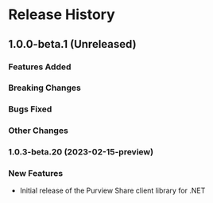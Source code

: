 # Release History

## 1.0.0-beta.1 (Unreleased)

### Features Added

### Breaking Changes

### Bugs Fixed

### Other Changes

### 1.0.3-beta.20 (2023-02-15-preview)

### New Features

- Initial release of the Purview Share client library for .NET
